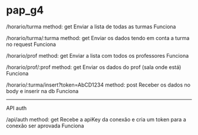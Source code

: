 # pap_g4

/horario/turma
method: get
Enviar a lista de todas as turmas
Funciona


/horario/turma/:turma
method: get
Enviar os dados tendo em conta a turma no request
Funciona

/horario/prof
method: get
Enviar a lista com todos os professores
Funciona

/horario/prof/:prof
method: get 
Enviar os dados do prof (sala onde está)
Funciona

/horario/:turma/insert?token=AbCD1234
method: post
Receber os dados no body e inserir na db
Funciona

-------------------------------------------

API auth

/api/auth
method: get
Recebe a apiKey da conexão e cria um token para a conexão ser aprovada
Funciona


